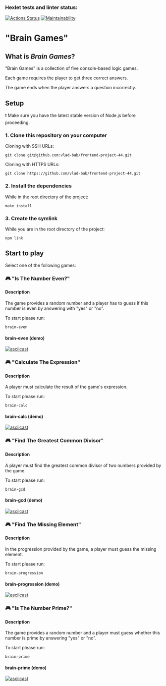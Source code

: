 ### Hexlet tests and linter status:
[![Actions Status](https://github.com/vlad-bab/frontend-project-44/workflows/hexlet-check/badge.svg)](https://github.com/vlad-bab/frontend-project-44/actions) [![Maintainability](https://api.codeclimate.com/v1/badges/8a14a2943b62fb189e37/maintainability)](https://codeclimate.com/github/vlad-bab/frontend-project-44/maintainability)

# "Brain Games"

## What is *Brain Games*?

"Brain Games" is a collection of five console-based logic games.

Each game requires the player to get three correct answers.

The game ends when the player answers a question incorrectly.

## Setup

:exclamation: Make sure you have the latest stable version of Node.js before proceeding.

### 1. Clone this repository on your computer

Cloning with SSH URLs:
```
git clone git@github.com:vlad-bab/frontend-project-44.git
```
Cloning with HTTPS URLs:
```
git clone https://github.com/vlad-bab/frontend-project-44.git 
```

### 2. Install the dependencies

While in the root directory of the project:
```
make install 
```

### 3. Create the symlink

While you are in the root directory of the project:
```
npm link 
```

## Start to play

Select one of the following games:

### :video_game: "Is The Number Even?"

#### Description

The game provides a random number and a player has to guess if this number is even by answering with "yes" or "no".

To start please run:
```
brain-even
```
#### brain-even (demo)

[![asciicast](https://asciinema.org/a/58BdFrLW69T9vji8S08TIJA8U.svg)](https://asciinema.org/a/58BdFrLW69T9vji8S08TIJA8U)

### :video_game: "Calculate The Expression"

#### Description

A player must calculate the result of the game's expression.

To start please run:
```
brain-calc
```
#### brain-calc (demo)

[![asciicast](https://asciinema.org/a/qu8U1yVUcK5dhVRkm3p3QxLzu.svg)](https://asciinema.org/a/qu8U1yVUcK5dhVRkm3p3QxLzu)

### :video_game: "Find The Greatest Common Divisor"

#### Description

A player must find the greatest common divisor of two numbers provided by the game.

To start please run:
```
brain-gcd
```
#### brain-gcd (demo)
[![asciicast](https://asciinema.org/a/SxEC5nZyTYGW0AwoZN3Z5ZrJS.svg)](https://asciinema.org/a/SxEC5nZyTYGW0AwoZN3Z5ZrJS)

### :video_game: "Find The Missing Element"

#### Description

In the progression provided by the game, a player must guess the missing element.

To start please run:
```
brain-progression
```
#### brain-progression (demo)

[![asciicast](https://asciinema.org/a/GN8g19o3MB9J7hDLM0uWg5TCn.svg)](https://asciinema.org/a/GN8g19o3MB9J7hDLM0uWg5TCn)

### :video_game: "Is The Number Prime?"

#### Description

The game provides a random number and a player must guess whether this number is prime by answering "yes" or "no". 

To start please run:
```
brain-prime
```
#### brain-prime (demo)
[![asciicast](https://asciinema.org/a/fgPpUgT9uIuc0nG0cAQZSxSKE.svg)](https://asciinema.org/a/fgPpUgT9uIuc0nG0cAQZSxSKE)
